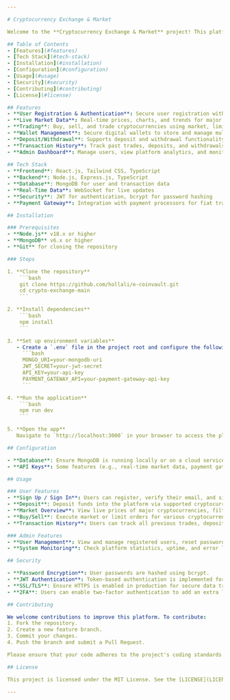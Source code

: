 ```yaml
---

# Cryptocurrency Exchange & Market

Welcome to the **Cryptocurrency Exchange & Market** project! This platform enables users to trade, buy, and sell various cryptocurrencies securely and efficiently. The exchange offers real-time market data, user-friendly interfaces, and powerful features for both novice and expert traders.

## Table of Contents
- [Features](#features)
- [Tech Stack](#tech-stack)
- [Installation](#installation)
- [Configuration](#configuration)
- [Usage](#usage)
- [Security](#security)
- [Contributing](#contributing)
- [License](#license)

## Features
- **User Registration & Authentication**: Secure user registration with email verification and two-factor authentication (2FA).
- **Live Market Data**: Real-time prices, charts, and trends for major cryptocurrencies.
- **Trading**: Buy, sell, and trade cryptocurrencies using market, limit, and stop-limit orders.
- **Wallet Management**: Secure digital wallets to store and manage multiple cryptocurrencies.
- **Deposit/Withdrawal**: Supports deposit and withdrawal functionality in fiat and cryptocurrencies.
- **Transaction History**: Track past trades, deposits, and withdrawals.
- **Admin Dashboard**: Manage users, view platform analytics, and monitor system activities.
  
## Tech Stack
- **Frontend**: React.js, Tailwind CSS, TypeScript
- **Backend**: Node.js, Express.js, TypeScript
- **Database**: MongoDB for user and transaction data
- **Real-Time Data**: WebSocket for live updates
- **Security**: JWT for authentication, bcrypt for password hashing
- **Payment Gateway**: Integration with payment processors for fiat transactions

## Installation

### Prerequisites
- **Node.js** v18.x or higher
- **MongoDB** v6.x or higher
- **Git** for cloning the repository

### Steps

1. **Clone the repository**
    ```bash
    git clone https://github.com/hollali/e-coinvault.git
    cd crypto-exchange-main
    ```

2. **Install dependencies**
    ```bash
    npm install
    ```

3. **Set up environment variables**
   - Create a `.env` file in the project root and configure the following variables:
     ```bash
     MONGO_URI=your-mongodb-uri
     JWT_SECRET=your-jwt-secret
     API_KEY=your-api-key
     PAYMENT_GATEWAY_API=your-payment-gateway-api-key
     ```

4. **Run the application**
    ```bash
    npm run dev
    ```

5. **Open the app**
   Navigate to `http://localhost:3000` in your browser to access the platform.

## Configuration

- **Database**: Ensure MongoDB is running locally or on a cloud service like MongoDB Atlas. Update `MONGO_URI` in the `.env` file with your database connection string.
- **API Keys**: Some features (e.g., real-time market data, payment gateways) require API keys. You can obtain these from providers such as CoinGecko or Binance API.

## Usage

### User Features
- **Sign Up / Sign In**: Users can register, verify their email, and sign in with 2FA protection.
- **Deposit**: Deposit funds into the platform via supported cryptocurrencies or fiat currency.
- **Market Overview**: View live prices of major cryptocurrencies, filter by volume, or market cap.
- **Buy/Sell**: Execute market or limit orders for various cryptocurrencies.
- **Transaction History**: Users can track all previous trades, deposits, and withdrawals.

### Admin Features
- **User Management**: View and manage registered users, reset passwords, or ban accounts.
- **System Monitoring**: Check platform statistics, uptime, and error logs from the admin dashboard.

## Security

- **Password Encryption**: User passwords are hashed using bcrypt.
- **JWT Authentication**: Token-based authentication is implemented for all routes.
- **SSL/TLS**: Ensure HTTPS is enabled in production for secure data transmission.
- **2FA**: Users can enable two-factor authentication to add an extra layer of security.

## Contributing

We welcome contributions to improve this platform. To contribute:
1. Fork the repository.
2. Create a new feature branch.
3. Commit your changes.
4. Push the branch and submit a Pull Request.

Please ensure that your code adheres to the project's coding standards and includes relevant tests.

## License

This project is licensed under the MIT License. See the [LICENSE](LICENSE) file for details.

---
```

